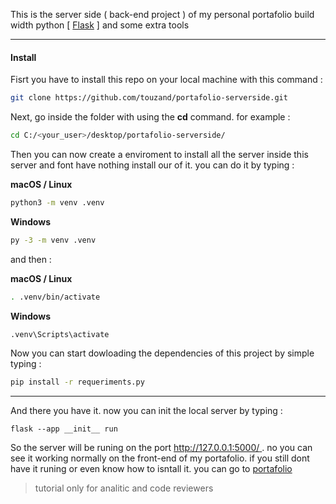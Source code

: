 
This is the server side ( back-end project ) of my personal portafolio build width python [ [Flask](https://flask.palletsprojects.com/en/3.0.x/) ] and some extra tools

<hr>

#### Install

Fisrt you have to install this repo on your local machine with this command :

```bash
git clone https://github.com/touzand/portafolio-serverside.git
```

Next, go inside the folder with using the **cd** command. for example :

```bash
cd C:/<your_user>/desktop/portafolio-serverside/
```

Then you can now create a enviroment to install all the server inside this server and font have nothing install our of it. you can do it by typing :

**macOS / Linux**
```bash
python3 -m venv .venv
```

**Windows**
```bash
py -3 -m venv .venv
```

and then :


**macOS / Linux**
```bash
. .venv/bin/activate
```

**Windows**
```bash
.venv\Scripts\activate
```


Now you can start  dowloading the dependencies of this project by simple typing :

```bash
pip install -r requeriments.py
```

<hr>

And there you have it. now you can init the local server by typing :

```
flask --app __init__ run
```

So the server will be runing on the port [ http://127.0.0.1:5000/ ](http://127.0.0.1:5000). no you can see it working normally on the front-end of my portafolio. if you still dont have it runing or even know how to isntall it. you can go to [portafolio](https://github.com/touzand/portafolio)

> tutorial only for analitic and code reviewers

